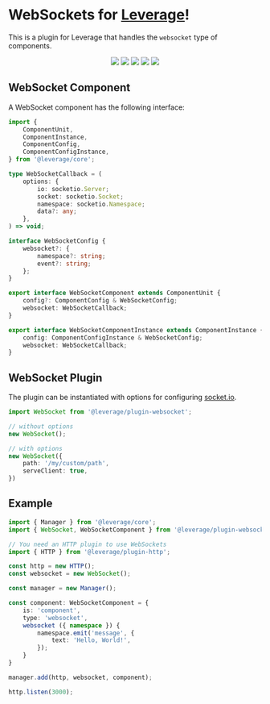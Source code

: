 # WebSockets for [Leverage](https://github.com/jakehamilton/leverage)!

This is a plugin for Leverage that handles the `websocket` type of components.

<p align="center">
    <img src="https://img.shields.io/badge/leverage-plugin-blue.svg?style=for-the-badge">
    <img src="https://img.shields.io/npm/v/@leverage/plugin-websocket.svg?style=for-the-badge">
    <img src="https://img.shields.io/travis/jakehamilton/leverage-plugin-websocket.svg?style=for-the-badge">
    <img src="https://img.shields.io/coveralls/github/jakehamilton/leverage-plugin-websocket.svg?style=for-the-badge">
    <img src="https://img.shields.io/badge/semantic_release_🚀📦-enabled-brightgreen.svg?style=for-the-badge">
</p>

## WebSocket Component

A WebSocket component has the following interface:

```typescript
import {
    ComponentUnit,
    ComponentInstance,
    ComponentConfig,
    ComponentConfigInstance,
} from '@leverage/core';

type WebSocketCallback = (
    options: {
        io: socketio.Server;
        socket: socketio.Socket;
        namespace: socketio.Namespace;
        data?: any;
    },
) => void;

interface WebSocketConfig {
    websocket?: {
        namespace?: string;
        event?: string;
    };
}

export interface WebSocketComponent extends ComponentUnit {
    config?: ComponentConfig & WebSocketConfig;
    websocket: WebSocketCallback;
}

export interface WebSocketComponentInstance extends ComponentInstance {
    config: ComponentConfigInstance & WebSocketConfig;
    websocket: WebSocketCallback;
}
```

## WebSocket Plugin

The plugin can be instantiated with options for configuring [socket.io](https://socket.io/docs/server-api).

```typescript
import WebSocket from '@leverage/plugin-websocket';

// without options
new WebSocket();

// with options
new WebSocket({
    path: '/my/custom/path',
    serveClient: true,
})
```

## Example

```typescript
import { Manager } from '@leverage/core';
import { WebSocket, WebSocketComponent } from '@leverage/plugin-websocket';

// You need an HTTP plugin to use WebSockets
import { HTTP } from '@leverage/plugin-http';

const http = new HTTP();
const websocket = new WebSocket();

const manager = new Manager();

const component: WebSocketComponent = {
    is: 'component',
    type: 'websocket',
    websocket ({ namespace }) {
        namespace.emit('message', {
            text: 'Hello, World!',
        });
    }
}

manager.add(http, websocket, component);

http.listen(3000);
```
